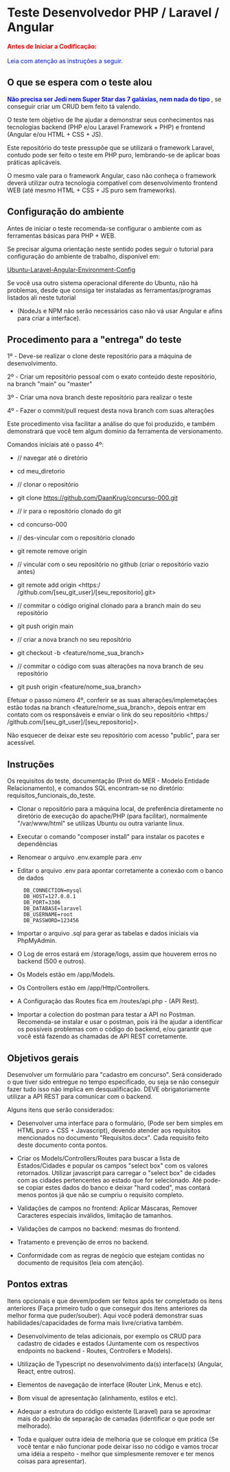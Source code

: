 # Teste Desenvolvedor PHP / Laravel / Angular


<span style="color: red; font-weight: bold;">Antes de Iniciar a Codificação:</span>
<br/>
<br/>
<span style="color: #01f;">Leia com atenção as instruções a seguir.</span>

## O que se espera com o teste alou

<span style="color: #01f; font-weight: bold;">
Não precisa ser Jedi nem Super Star das 7 galáxias, nem nada do tipo
</span>, se conseguir criar um CRUD bem feito tá valendo.

O teste tem objetivo de lhe ajudar a demonstrar seus conhecimentos nas tecnologias 
backend (PHP e/ou Laravel Framework + PHP) e frontend (Angular e/ou HTML + CSS + JS).

Este repositório do teste pressupõe que se utilizará o framework Laravel, contudo
pode ser feito o teste em PHP puro, lembrando-se de aplicar boas práticas aplicáveis.

O mesmo vale para o framework Angular, caso não conheça o framework deverá utilizar outra tecnologia
compatível com desenvolvimento frontend WEB (até mesmo HTML + CSS + JS puro sem frameworks). 


## Configuração do ambiente

Antes de iniciar o teste recomenda-se configurar o ambiente 
com as ferramentas básicas para PHP + WEB. 

Se precisar alguma orientação neste sentido podes 
seguir o tutorial para configuração
do ambiente de trabalho, disponível em: 

[Ubuntu-Laravel-Angular-Environment-Config](https://github.com/DaanKrug/Ubuntu-Laravel-Angular-Environment-Config)

Se você usa outro sistema operacional diferente do Ubuntu, não há problemas, desde que consiga
ter instaladas as ferramentas/programas listados ali neste tutorial 
- (NodeJs e NPM não serão necessários caso não vá usar Angular e afins para criar a interface).


## Procedimento para a "entrega" do teste

1º - Deve-se realizar o clone deste repositório para a máquina de desenvolvimento.

2º - Criar um repositório pessoal com o exato conteúdo deste repositório, na branch
"main" ou "master"

3º - Criar uma nova branch deste repositório para realizar o teste

4º - Fazer o commit/pull request desta nova branch com suas alterações

Este procedimento visa facilitar a análise do que foi produzido, e também demonstrará
que você tem algum domínio da ferramenta de versionamento.

Comandos iniciais até o passo 4º:

  - // navegar até o diretório
  - cd meu_diretorio
  
  - // clonar o repositório
  - git clone https://github.com/DaanKrug/concurso-000.git
  
  - // ir para o repositório clonado do git
  - cd concurso-000
  
  - // des-vincular com o repositório clonado
  - git remote remove origin 
  
  - // vincular com o seu repositório no github (criar o repositório vazio antes)
  - git remote add origin <https:/ /github.com/[seu_git_user]/[seu_repositorio].git>
  
  - // commitar o código original clonado para a branch main do seu repositório
  - git push origin main
  
  - // criar a nova branch no seu repositório
  - git checkout -b <feature/nome_sua_branch>
  
  - // commitar o código com suas alterações na nova branch de seu repositório
  - git push origin <feature/nome_sua_branch>
  
Efetuar o passo número 4º, conferir se as suas alterações/implemetações
estão todas na branch <feature/nome_sua_branch>, depois entrar
em contato com os responsáveis e enviar o link do seu repositório
<https:/ /github.com/[seu_git_user]/[seu_repositorio]>.

Não esquecer de deixar este seu repositório com acesso "public", para ser acessível.


## Instruções

Os requisitos do teste, documentação (Print do MER - Modelo Entidade Relacionamento),
e comandos SQL encontram-se no diretório: requisitos_funcionais_do_teste.

- Clonar o repositório para a máquina local, de preferência diretamente no
diretório de execução do apache/PHP (para facilitar), normalmente "/var/www/html" se utilizas Ubuntu
ou outra variante linux.

- Executar o comando "composer install" para instalar os pacotes e dependências

- Renomear o arquivo .env.example para .env

- Editar o arquivo .env para apontar corretamente a conexão com o banco de dados
	
		DB_CONNECTION=mysql
		DB_HOST=127.0.0.1
		DB_PORT=3306
		DB_DATABASE=laravel
		DB_USERNAME=root
		DB_PASSWORD=123456
	
- Importar o arquivo .sql para gerar as tabelas e dados iniciais via PhpMyAdmin.

- O Log de erros estará em /storage/logs, assim que houverem erros no backend (500 e outros).

- Os Models estão em /app/Models.

- Os Controllers estão em /app/Http/Controllers.

- A Configuração das Routes fica em /routes/api.php - (API Rest).

- Importar a colection do postman para testar a API no Postman. Recomenda-se instalar e usar o postman,
pois irá lhe ajudar a identificar os possíveis problemas com o código
do backend, e/ou garantir que você está fazendo as chamadas de API REST corretamente.


## Objetivos gerais

Desenvolver um formulário para "cadastro em concurso". Será considerado o que tiver sido
entregue no tempo especificado, ou seja se não conseguir fazer tudo isso não implica em
desqualificação. DEVE obrigatoriamente utilizar a API REST para comunicar com o backend.

Alguns itens que serão considerados:

- Desenvolver uma interface para o formulário, (Pode ser bem simples em HTML puro + CSS + Javascript),
devendo atender aos requisitos mencionados no documento "Requisitos.docx". 
Cada requisito feito deste documento conta pontos.

- Criar os Models/Controllers/Routes para buscar a lista de Estados/Cidades e popular os campos 
"select box" com os valores retornados. Utilizar javascript para carregar o "select box" de cidades 
com as cidades pertencentes ao estado que for selecionado. Até pode-se copiar estes dados do banco e deixar
"hard coded", mas contará menos pontos já que não se cumpriu o requisito completo.

- Validações de campos no frontend: Aplicar Máscaras, Remover Caracteres especiais inválidos,
limitação de tamanhos.

- Validações de campos no backend: mesmas do frontend.

- Tratamento e prevenção de erros no backend.

- Conformidade com as regras de negócio que estejam contidas no documento de requisitos (leia com atenção).


## Pontos extras

Itens opcionais e que devem/podem ser feitos após ter completado os itens anteriores (Faça primeiro
tudo o que conseguir dos itens anteriores da melhor forma que puder/souber). Aqui você poderá demonstrar suas habilidades/capacidades de forma mais livre/criativa também.

- Desenvolvimento de telas adicionais, por exemplo os CRUD para cadastro de cidades e estados (Juntamente
com os respectivos endpoints no backend - Routes, Controllers e Models).

- Utilização de Typescript no desenvolvimento da(s) interface(s) (Angular, React, entre outros).

- Elementos de navegação de interface (Router Link, Menus e etc).

- Bom visual de apresentação (alinhamento, estilos e etc).

- Adequar a estrutura do código existente (Laravel) para se aproximar mais do padrão de separação
de camadas (identificar o que pode ser melhorado).

- Toda e qualquer outra ideia de melhoria que se coloque em prática (Se você tentar e não funcionar
pode deixar isso no código e vamos trocar uma idéia a respeito - melhor que simplesmente remover e
ter menos coisas para apresentar).





